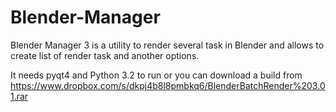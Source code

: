 Blender-Manager
===============

Blender Manager 3 is a utility to render several task in Blender and allows to create list of render task and another options.

It needs pyqt4 and Python 3.2 to run or you can download a build from https://www.dropbox.com/s/dkpj4b8l8pmbkq6/BlenderBatchRender%203.01.rar
